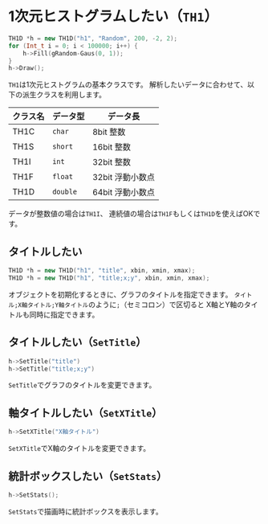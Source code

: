 # 1次元ヒストグラムしたい（`TH1`）

```cpp
TH1D *h = new TH1D("h1", "Random", 200, -2, 2);
for (Int_t i = 0; i < 100000; i++) {
    h->Fill(gRandom-Gaus(0, 1));
}
h->Draw();
```

`TH1`は1次元ヒストグラムの基本クラスです。
解析したいデータに合わせて、以下の派生クラスを利用します。

| クラス名 | データ型 | データ長 |
|---|---|---|
| TH1C | `char` | 8bit 整数 |
| TH1S | `short` | 16bit 整数 |
| TH1I | `int` | 32bit 整数 |
| TH1F | `float` | 32bit 浮動小数点 |
| TH1D | `double` | 64bit 浮動小数点 |

データが整数値の場合は`TH1I`、
連続値の場合は`TH1F`もしくは`TH1D`を使えばOKです。

## タイトルしたい

```cpp
TH1D *h = new TH1D("h1", "title", xbin, xmin, xmax);
TH1D *h = new TH1D("h1", "title;x;y", xbin, xmin, xmax);
```

オブジェクトを初期化するときに、グラフのタイトルを指定できます。
`タイトル;X軸タイトル;Y軸タイトル`のように`;`（セミコロン）で区切ると
X軸とY軸のタイトルも同時に指定できます。

## タイトルしたい（`SetTitle`）

```cpp
h->SetTitle("title")
h->SetTitle("title;x;y")
```

`SetTitle`でグラフのタイトルを変更できます。

## 軸タイトルしたい（`SetXTitle`）

```cpp
h->SetXTitle("X軸タイトル")
```

`SetXTitle`でX軸のタイトルを変更できます。

## 統計ボックスしたい（`SetStats`）

```cpp
h->SetStats();
```

`SetStats`で描画時に統計ボックスを表示します。
